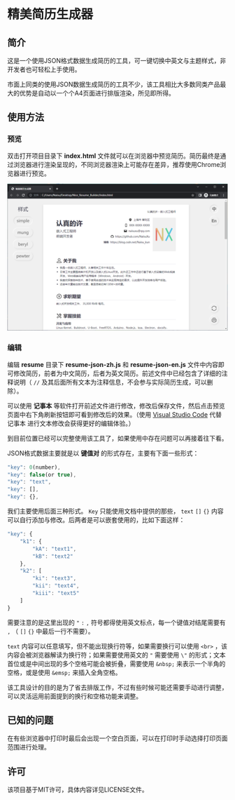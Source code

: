 # 精美简历生成器


## 简介
这是一个使用JSON格式数据生成简历的工具，可一键切换中英文与主题样式，非开发者也可轻松上手使用。

市面上同类的使用JSON数据生成简历的工具不少，该工具相比大多数同类产品最大的优势是自动以一个个A4页面进行排版渲染，所见即所得。




## 使用方法
### 预览

双击打开项目目录下 **index.html** 文件就可以在浏览器中预览简历。简历最终是通过浏览器进行渲染呈现的，不同浏览器渲染上可能存在差异，推荐使用Chrome浏览器进行预览。

![screenshoot](./screenshoot.png)




### 编辑

编辑 **resume** 目录下 **resume-json-zh.js** 和 **resume-json-en.js** 文件中内容即可修改简历，前者为中文简历，后者为英文简历。前述文件中已经包含了详细的注释说明（ `//` 及其后面所有文本为注释信息，不会参与实际简历生成，可以删除）。



可以使用 **记事本** 等软件打开前述文件进行修改，修改后保存文件，然后点击预览页面中右下角刷新按钮即可看到修改后的效果。（使用 [Visual Studio Code](https://code.visualstudio.com/) 代替 记事本 进行文本修改会获得更好的编辑体验。）



到目前位置已经可以完整使用该工具了，如果使用中存在问题可以再接着往下看。



JSON格式数据主要就是以 **键值对** 的形式存在，主要有下面一些形式：

```javascript
"key": 0(number),
"key": false(or true),
"key": "text",
"key": [],
"key": {},
```

我们主要使用后面三种形式。 `Key` 只能使用文档中提供的那些， `text` `[]` `{}` 内容可以自行添加与修改。后两者是可以嵌套使用的，比如下面这样：

```javascript
"key": {
    "k1": {
        "kA": "text1",
        "kB": "text2"
    },
    "k2": [
        "ki": "text3",
        "kii": "text4",
        "kiii": "text5"
    ]
}
```

需要注意的是这里出现的 `"` `:` `,` 符号都得使用英文标点，每一个键值对结尾需要有 `,` （ `[]` `{}` 中最后一行不需要）。 



`text` 内容可以任意填写，但不能出现换行符等，如果需要换行可以使用 `<br>` ，该内容会被浏览器解读为换行符；如果需要使用英文的 `"` 需要使用 `\"` 的形式；文本首位或是中间出现的多个空格可能会被折叠，需要使用 `&nbsp;` 来表示一个半角的空格，或是使用 `&emsp;` 来插入全角空格。



该工具设计的目的是为了省去排版工作，不过有些时候可能还需要手动进行调整，可以灵活运用前面提到的换行和空格功能来调整。



## 已知的问题

在有些浏览器中打印时最后会出现一个空白页面，可以在打印时手动选择打印页面范围进行处理。




## 许可
该项目基于MIT许可，具体内容详见LICENSE文件。

